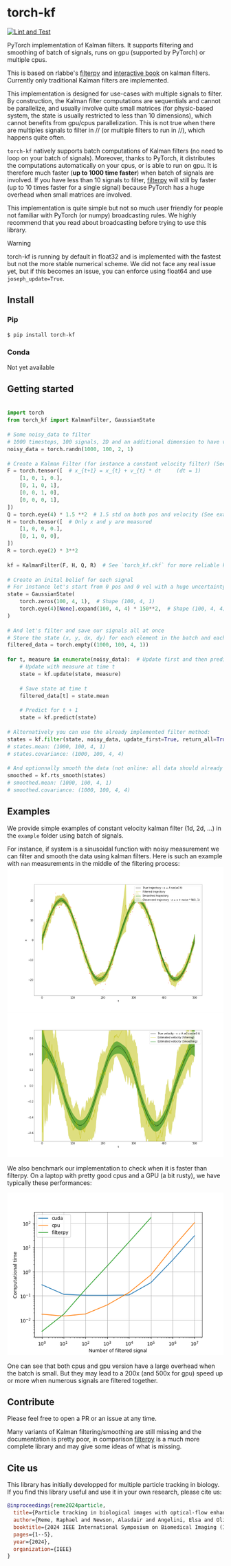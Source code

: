 # torch-kf

[![Lint and Test](https://github.com/raphaelreme/torch-kf/actions/workflows/tests.yml/badge.svg)](https://github.com/raphaelreme/torch-kf/actions/workflows/tests.yml)

PyTorch implementation of Kalman filters. It supports filtering and smoothing of batch of signals, runs on gpu (supported by PyTorch) or multiple cpus.

This is based on rlabbe's [filterpy](https://github.com/rlabbe/filterpy) and [interactive book](https://github.com/rlabbe/Kalman-and-Bayesian-Filters-in-Python/) on kalman filters. Currently only traditional Kalman filters are implemented.

This implementation is designed for use-cases with multiple signals to filter. By construction, the Kalman filter computations are sequentials and cannot be parallelize, and usually involve quite small matrices (for physic-based system, the state is usually restricted to less than 10 dimensions), which cannot benefits from gpu/cpus parallelization. This is not true when there are multiples signals to filter in // (or multiple filters to run in //), which happens quite often.

`torch-kf` natively supports batch computations of Kalman filters (no need to loop on your batch of signals). Moreover, thanks to PyTorch, it distributes the computations automatically on your cpus, or is able to run on gpu. It is therefore much faster (**up to 1000 time faster**) when batch of signals are involved. If you have less than 10 signals to filter, [filterpy](https://github.com/rlabbe/filterpy) will still by faster (up to 10 times faster for a single signal) because PyTorch has a huge overhead when small matrices are involved.

This implementation is quite simple but not so much user friendly for people not familiar with PyTorch (or numpy) broadcasting rules. We highly recommend that you read about broadcasting before trying to use this library.

> [!WARNING]
> torch-kf is running by default in float32 and is implemented with the fastest but not the more stable numerical scheme.
> We did not face any real issue yet, but if this becomes an issue, you can enforce using float64 and use `joseph_update=True`.

## Install

### Pip

```bash
$ pip install torch-kf
```

### Conda

Not yet available



## Getting started

```python

import torch
from torch_kf import KalmanFilter, GaussianState

# Some noisy_data to filter
# 1000 timesteps, 100 signals, 2D and an additional dimension to have vertical vectors (required for correct matmult)
noisy_data = torch.randn(1000, 100, 2, 1)

# Create a Kalman Filter (for instance a constant velocity filter) (See example or rlabbe's book)
F = torch.tensor([  # x_{t+1} = x_{t} + v_{t} * dt     (dt = 1)
    [1, 0, 1, 0.],
    [0, 1, 0, 1],
    [0, 0, 1, 0],
    [0, 0, 0, 1],
])
Q = torch.eye(4) * 1.5 **2  # 1.5 std on both pos and velocity (See examples or rlabee's book to build a better Q)
H = torch.tensor([  # Only x and y are measured
    [1, 0, 0, 0.],
    [0, 1, 0, 0],
])
R = torch.eye(2) * 3**2

kf = KalmanFilter(F, H, Q, R)  # See `torch_kf.ckf` for more reliable kf construction.

# Create an inital belief for each signal
# For instance let's start from 0 pos and 0 vel with a huge uncertainty
state = GaussianState(
    torch.zeros(100, 4, 1),  # Shape (100, 4, 1)
    torch.eye(4)[None].expand(100, 4, 4) * 150**2,  # Shape (100, 4, 4)
)

# And let's filter and save our signals all at once
# Store the state (x, y, dx, dy) for each element in the batch and each time
filtered_data = torch.empty((1000, 100, 4, 1))

for t, measure in enumerate(noisy_data):  # Update first and then predict in this case
    # Update with measure at time t
    state = kf.update(state, measure)

    # Save state at time t
    filtered_data[t] = state.mean

    # Predict for t + 1
    state = kf.predict(state)

# Alternatively you can use the already implemented filter method:
states = kf.filter(state, noisy_data, update_first=True, return_all=True)
# states.mean: (1000, 100, 4, 1)
# states.covariance: (1000, 100, 4, 4)

# And optionnally smooth the data (not online: all data should already be available and collected) using RTS smoothing
smoothed = kf.rts_smooth(states)
# smoothed.mean: (1000, 100, 4, 1)
# smoothed.covariance: (1000, 100, 4, 4)

```

## Examples

We provide simple examples of constant velocity kalman filter (1d, 2d, ...) in the `example` folder using batch of signals.

For instance, if system is a sinusoidal function with noisy measurement we can filter and smooth the data using kalman filters. Here is such an example with `nan` measurements in the middle of the filtering process:
![Sinusoidal position](images/sinusoidal_pos.png)
![Sinusoidal position](images/sinusoidal_vel.png)

We also benchmark our implementation to check when it is faster than filterpy. On a laptop with pretty good cpus and a GPU (a bit rusty), we have typically these performances:

![Computational time](images/computational_time.png)

One can see that both cpus and gpu version have a large overhead when the batch is small. But they may lead to a 200x (and 500x for gpu) speed up or more when numerous signals are filtered together.


## Contribute

Please feel free to open a PR or an issue at any time.

Many variants of Kalman filtering/smoothing are still missing and the documentation is pretty poor, in comparison [filterpy](https://github.com/rlabbe/filterpy) is a much more complete library and may give some ideas of what is missing.

## Cite us

This library has initially developped for multiple particle tracking in biology. If you find this library useful and use it in your own research, please cite us:

```bibtex
@inproceedings{reme2024particle,
  title={Particle tracking in biological images with optical-flow enhanced kalman filtering},
  author={Reme, Raphael and Newson, Alasdair and Angelini, Elsa and Olivo-Marin, Jean-Christophe and Lagache, Thibault},
  booktitle={2024 IEEE International Symposium on Biomedical Imaging (ISBI)},
  pages={1--5},
  year={2024},
  organization={IEEE}
}
```

